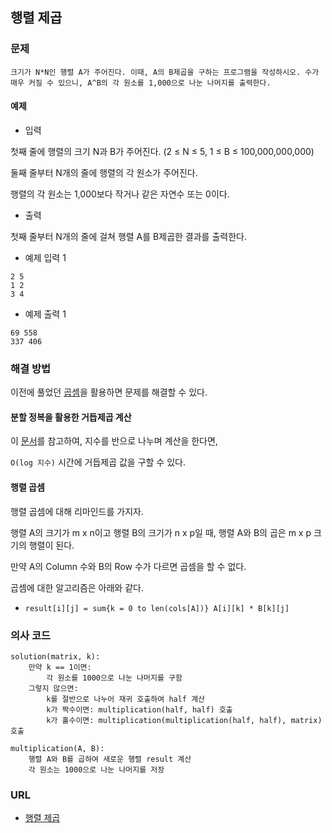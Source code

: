 ## 행렬 제곱 
### 문제
```text
크기가 N*N인 행렬 A가 주어진다. 이때, A의 B제곱을 구하는 프로그램을 작성하시오. 수가 매우 커질 수 있으니, A^B의 각 원소를 1,000으로 나눈 나머지를 출력한다.
```

#### 예제
- 입력

첫째 줄에 행렬의 크기 N과 B가 주어진다. (2 ≤ N ≤  5, 1 ≤ B ≤ 100,000,000,000)

둘째 줄부터 N개의 줄에 행렬의 각 원소가 주어진다.

행렬의 각 원소는 1,000보다 작거나 같은 자연수 또는 0이다.


- 출력 

첫째 줄부터 N개의 줄에 걸쳐 행렬 A를 B제곱한 결과를 출력한다.

- 예제 입력 1

```text
2 5
1 2
3 4
```

- 예제 출력 1
 
```text
69 558
337 406
```


### 해결 방법

이전에 풀었던 [곱셈](https://www.acmicpc.net/problem/1629)을 활용하면 문제를 해결할 수 있다.

#### 분할 정복을 활용한 거듭제곱 계산

이 [문서](../1629/README.md)를 참고하여, 지수를 반으로 나누며 계산을 한다면,

`O(log 지수)` 시간에 거듭제곱 값을 구할 수 있다.

#### 행렬 곱셈

행렬 곱셈에 대해 리마인드를 가지자.

행렬 A의 크기가 m x n이고 행렬 B의 크기가 n x p일 때, 행렬 A와 B의 곱은 m x p 크기의 행렬이 된다.

만약 A의 Column 수와 B의 Row 수가 다르면 곱셈을 할 수 없다.

곱셈에 대한 알고리즘은 아래와 같다. 

- `result[i][j] = sum{k = 0 to len(cols[A])} A[i][k] * B[k][j]`


### 의사 코드
```text
solution(matrix, k):
    만약 k == 1이면:
        각 원소를 1000으로 나눈 나머지를 구함
    그렇지 않으면:
        k를 절반으로 나누어 재귀 호출하여 half 계산
        k가 짝수이면: multiplication(half, half) 호출
        k가 홀수이면: multiplication(multiplication(half, half), matrix) 호출

multiplication(A, B):
    행렬 A와 B를 곱하여 새로운 행렬 result 계산
    각 원소는 1000으로 나눈 나머지를 저장
```

### URL
- [행렬 제곱](https://www.acmicpc.net/problem/10830)